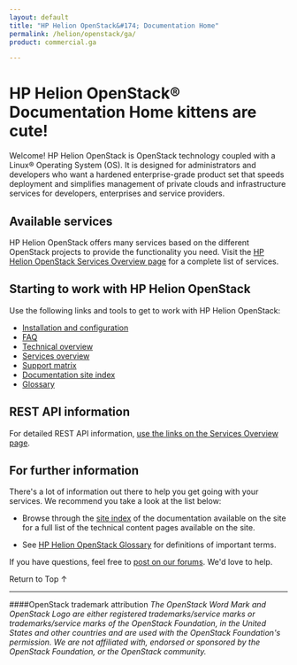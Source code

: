 ```yaml
---
layout: default
title: "HP Helion OpenStack&#174; Documentation Home"
permalink: /helion/openstack/ga/
product: commercial.ga

---
```

<!--UNDER REVISION-->


<script>

function PageRefresh {
onLoad="window.refresh"
}

PageRefresh();

</script>

# HP Helion OpenStack&#174; Documentation Home kittens are cute!

Welcome! HP Helion OpenStack is OpenStack technology coupled with a Linux&#174; Operating System (OS). It is designed for administrators and developers who want a hardened enterprise-grade product set that speeds deployment and simplifies management of private clouds and infrastructure services for developers, enterprises and service providers.

<!--This page covers the following topics:
* [Available Services](#services)
* [Starting to work with HP Helion OpenStack](#start)
* [REST API information](#api)
* [For further information](furtherinfo)
-->

## Available services 

HP Helion OpenStack offers many services based on the different OpenStack projects to provide the functionality you need. Visit the [HP Helion OpenStack Services Overview page](/helion/openstack/ga/services/overview/) for a complete list of services.

## Starting to work with HP Helion OpenStack 

Use the following links and tools to get to work with HP Helion OpenStack:

* [Installation and configuration](/helion/openstack/ga/install-overview/) 
* [FAQ](/helion/openstack/ga/faq/)
* [Technical overview](/helion/openstack/ga/technical-overview/)
* [Services overview](/helion/openstack/ga/services/overview/)
* [Support matrix](/helion/openstack/ga/support-matrix/)
* [Documentation site index](/helion/openstack/ga/siteindex/)
* [Glossary](/helion/openstack/ga/glossary/)

## REST API information 

For detailed REST API information, [use the links on the Services Overview page](/helion/openstack/ga/services/overview/). 

## For further information 

There's a lot of information out there to help you get going with your services. We recommend you take a look at the list below:

* Browse through the [site index](/helion/openstack/ga/siteindex/) of the documentation available on the site for a full list of the technical content pages available on the site.

* See [HP Helion OpenStack Glossary](/helion/openstack/ga/glossary/) for definitions of important terms.

If you have questions, feel free to [post on our forums](https://connect.hpcloud.com/). We'd love to help.

<a href="#top" style="padding:14px 0px 14px 0px; text-decoration: none;"> Return to Top &#8593; </a>

----
####OpenStack trademark attribution
*The OpenStack Word Mark and OpenStack Logo are either registered trademarks/service marks or trademarks/service marks of the OpenStack Foundation, in the United States and other countries and are used with the OpenStack Foundation's permission. We are not affiliated with, endorsed or sponsored by the OpenStack Foundation, or the OpenStack community.*